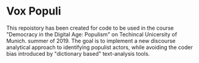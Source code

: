 # Vox Populi
This repoistory has been created for code to be used in the course "Democracy in the Digital Age: Populism" on Techincal Unicersity of Munich. summer of 2019. The goal is to implement a new discourse analytical approach to identifying populist actors, while avoiding the coder bias introduced by "dictionary based" text-analysis tools. 